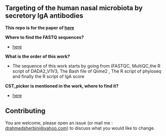 
## Targeting of the human nasal microbiota by secretory IgA antibodies

**This repo is for the paper of [here](https://www.biorxiv.org/content/10.1101/2022.08.31.505993v1.full)**


**Where to find the FASTQ sequences?**


* [here](https://www.ncbi.nlm.nih.gov/sra/PRJNA923578) 


**What is the order of this work?**

* The sequence of this work starts by going from (FASTQC, MultiQC,the R script of DADA2_V1V3, The Bash file of Qiime2 , The R script of phyloseq and finally the R script of IgA score

**CST_picker is mentioned in the work, where to find it?**

* [here](https://github.com/AhmedElsherbini/CST_picker) 



## Contributing

You are welcome, please open an issue (or mail me : drahmedsherbini@yahoo.com) to discuss what you would like to change.

